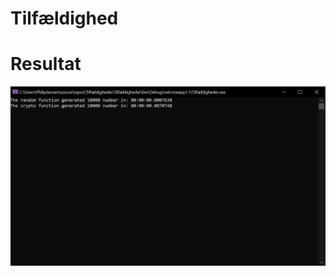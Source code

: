 # Tilfældighed
# Resultat
![Resultat](https://github.com/PhilipGeilJensen/Tilf-ldighed/blob/master/result.png "Resultat")
